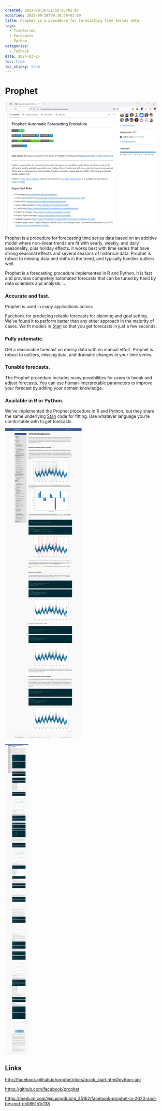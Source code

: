 ```yaml
---
created: 2023-09-26T21:59:05+02:00
modified: 2023-09-28T09:16:50+02:00
title: Prophet is a procedure for forecasting time series data
tags:
  - TimeSeries
  - Forecasts
  - Python
categories:
  - ToCheck
date: 2024-03-05
toc: true
toc_sticky: true
---
```

# Prophet

![](../_asset/2023-09-26-Prophet_image_1.png)

Prophet is a procedure for forecasting time series data based on an additive model where non-linear trends are fit with yearly, weekly, and daily seasonality, plus holiday effects. It works best with time series that have strong seasonal effects and several seasons of historical data. Prophet is robust to missing data and shifts in the trend, and typically handles outliers well.

Prophet is a forecasting procedure implemented in R and Python. It is fast and provides completely automated forecasts that can be tuned by hand by data scientists and analysts.
...

### Accurate and fast.

Prophet is used in many applications across 

Facebook for producing reliable forecasts for planning and goal setting. We’ve found it to perform better than any other approach in the majority of cases. We fit models in [Stan](http://mc-stan.org) so that you get forecasts in just a few seconds.

### Fully automatic.

Get a reasonable forecast on messy data with no manual effort. Prophet is robust to outliers, missing data, and dramatic changes in your time series.

### Tunable forecasts.

The Prophet procedure includes many possibilities for users to tweak and adjust forecasts. You can use human-interpretable parameters to improve your forecast by adding your domain knowledge.

### Available in R or Python.

We’ve implemented the Prophet procedure in R and Python, but they share the same underlying [Stan](http://mc-stan.org) code for fitting. Use whatever language you’re comfortable with to get forecasts.

![](../_asset/2023-09-26-Prophet_image_2.png)

![](../_asset/2023-09-26-Prophet_image_3.png)
## Links 

<http://facebook.github.io/prophet/docs/quick_start.html#python-api>

<https://github.com/facebook/prophet>

<https://medium.com/@cuongduong_35162/facebook-prophet-in-2023-and-beyond-c5086151c138>